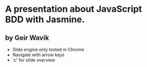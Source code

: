 A presentation about JavaScript BDD with Jasmine.
=========================================
by Geir Wavik
-------------------------------
- Slide engine only tested in Chrome
- Navigate with arrow keys
- 'c' for slide overview